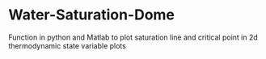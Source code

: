 # Water-Saturation-Dome
Function in python and Matlab to plot saturation line and critical point in 2d thermodynamic state variable plots 
